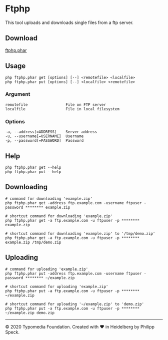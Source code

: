 # Ftphp

This tool uploads and downloads single files from a ftp server.

## Download

[ftphp.phar](../raw/master/dist/ftphp.phar)

## Usage
    php ftphp.phar get [options] [--] <remotefile> <localfile>
    php ftphp.phar put [options] [--] <localfile> <remotefile>

### Argument

    remotefile                 File on FTP server
    localfile                  File in local filesystem

### Options
   
    -a, --address[=ADDRESS]    Server address
    -u, --username[=USERNAME]  Username
    -p, --password[=PASSWORD]  Password

## Help

    php ftphp.phar get --help
    php ftphp.phar put --help

## Downloading
    
    # command for downloading 'example.zip'
    php ftphp.phar get -address ftp.example.com -username ftpuser -password ******** example.zip

    # shortcut command for downloading 'example.zip'
    php ftphp.phar get -a ftp.example.com -u ftpuser -p ******** example.zip
    
    # shortcut command for downloading 'example.zip' to '/tmp/demo.zip'
    php ftphp.phar get -a ftp.example.com -u ftpuser -p ******** example.zip /tmp/demo.zip
    
## Uploading
    
    # command for uploading 'example.zip'
    php ftphp.phar put -address ftp.example.com -username ftpuser -password ******** ~/example.zip

    # shortcut command for uploading 'example.zip'
    php ftphp.phar put -a ftp.example.com -u ftpuser -p ******** ~/example.zip
    
    # shortcut command for uploading '~/example.zip' to 'demo.zip'
    php ftphp.phar put -a ftp.example.com -u ftpuser -p ******** ~/example.zip demo.zip

---
© 2020 Typomedia Foundation. Created with ♥ in Heidelberg by Philipp Speck.